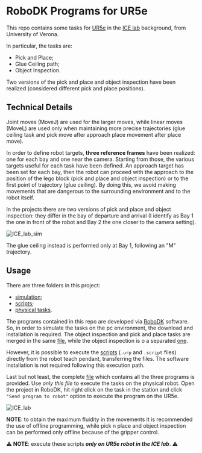 # RoboDK Programs for UR5e

This repo contains some tasks for [UR5e](https://www.universal-robots.com/products/ur5-robot/) in the [ICE lab](https://www.icelab.di.univr.it/) background, from University of Verona. 

In particular, the tasks are: 
- Pick and Place;
- Glue Ceiling path;
- Object Inspection.

Two versions of the pick and place and object inspection have been realized (considered different pick and place positions). 

## Technical Details

Joint moves (MoveJ) are used for the larger moves, while linear moves (MoveL) are used only when maintaining more precise trajectories (glue ceiling task and pick move after approach place movement after place move).

In order to define robot targets, __three reference frames__ have been realized: one for each bay and one near the camera. Starting from those, the various targets useful for each task have been defined. An approach target has been set for each bay, then the robot can proceed with the approach to the position of the lego block (pick and place and object inspection) or to the first point of trajectory (glue ceiling). By doing this, we avoid making movements that are dangerous to the surrounding environment and to the robot itself. 

In the projects there are two versions of pick and place and object inspection: they differ in the bay of departure and arrival (I identify as Bay 1 the one in front of the robot and Bay 2 the one closer to the camera setting). 

![ICE_lab_sim](https://user-images.githubusercontent.com/39372510/147255903-a3d13f86-5f91-41c8-922a-50614133d429.jpg)

The glue ceiling instead is performed only at Bay 1, following an "M" trajectory. 

## Usage

There are three folders in this project: 
- [simulation](/simulation);
- [scripts](/scripts);
- [physical tasks](/physical_tasks).

The programs contained in this repo are developed via [RoboDK](https://robodk.com) software. So, in order to simulate the tasks on the pc environment, the download and installation is required. The object inspection and pick and place tasks are merged in the same [file](simulation/pick_&_place.rdk), while the object inspection is o a separated [one](/simulation/glue_ceiling.rdk). 

However, it is possible to execute the [scripts](/scripts) (`.urp` and `.script` files) directly from the robot teach pendant, transferring the files. The software installation is not required following this execution path. 

Last but not least, the complete [file](/physical_tasks/elaborato.rdk) which contains all the three programs is provided. Use _only this file_ to execute the tasks on the physical robot. Open the project in RoboDK, hit right click on the task in the station and click `"Send program to robot"` option to execute the program on the UR5e. 

![ICE_lab](https://user-images.githubusercontent.com/39372510/147258168-030011b7-3957-47f3-a077-07071058f162.jpg)

 __NOTE__: to obtain the maximum fluidity in the movements it is recommended the use of offline programming, while pick n place and object inspection can be performed only offline because of the gripper control. 

:warning: __NOTE__: execute these scripts ***only on UR5e robot in the ICE lab***. :warning:

